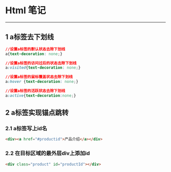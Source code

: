 # Html 笔记

***
## 1 a标签去下划线
```css
//设置a标签的默认状态去除下划线
a{text-decoration: none;}

//设置a标签的访问过后的状态去除下划线
a:visited{text-decoration: none;}

//设置a标签的鼠标覆盖状态去除下划线
a:hover {text-decoration: none;}

//设置a标签的活跃状态去除下划线
a:active{text-decoration:none;}
```

## 2 a标签实现锚点跳转
### 2.1 a标签写上id名
```html
<div><a href="#productid">产品介绍</a></div>
```
### 2.2 在目标区域的最外层div上添加id
```html
<div class="product" id="productId"></div>
```